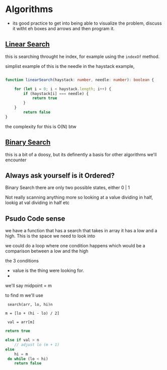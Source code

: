 # Algorithms

- its good practice to get into being able to visualize the problem, discuss it witht eh boxes and arrows and then program it.


## **<u>Linear Search</u>** 

this is searching throught he index, for example using the ```indexOf``` method. 


simplist example of this is the needle in the haystack example, 


```typescript 

function linearSearch(haystack: number, needle: number): boolean {

    for (let i = 0; i < haystack.length; i++) {
        if (haystack[i] === needle) {
            return true
        }
    }
        return false
}
```
the complexity for this is O(N) btw


## **<u>Binary Search</u>**

this is a bit of a doosy, but its definently a basis for other algorithms we'll encounter 

## Always ask yourself is it Ordered? 

Binary Search there are only two possible states, either 0 | 1


Not really scanning anything more so looking at a value dividing in half, lookig at val dividing in half etc 


## **Psudo Code sense**

we have a function that has a search that takes in array it has a low and a high. This is the space we need to look into

we could do a loop where one condition happens which would be a comparison between a low and the high

the 3 conditions

- value is the thing were looking for.
- 

we'll say midpoint = m 

to find m we'll use 




``` search(arr, lo, hi)n```

``` m = [lo + (hi - lo) / 2] ```

``` val = arr[m]```


```typescript if val = n 
return true 

else if val > n
    // adjust lo (m + 1)
else 
    hi = m
 do while (lo < hi) 
    return false
 ```  
